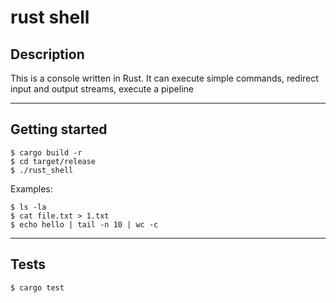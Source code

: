 # rust shell

## Description

This is a console written in Rust. It can execute simple commands, redirect input and output streams, execute a pipeline

---

## Getting started

```console
$ cargo build -r
$ cd target/release
$ ./rust_shell
```

Examples:

```console
$ ls -la
$ cat file.txt > 1.txt
$ echo hello | tail -n 10 | wc -c
```

---

## Tests

```console
$ cargo test
```
